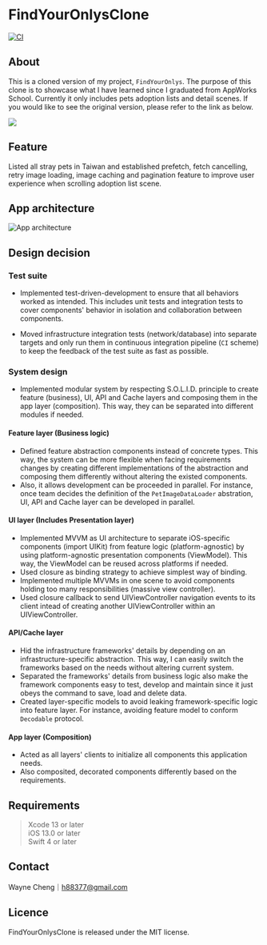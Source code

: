 # FindYourOnlysClone
[![CI](https://github.com/h88377/FindYourOnlysClone/actions/workflows/CI.yml/badge.svg)](https://github.com/h88377/FindYourOnlysClone/actions/workflows/CI.yml)
## About
This is a cloned version of my project, `FindYourOnlys`. The purpose of this clone is to showcase what I have learned since I graduated from AppWorks School. Currently it only includes pets adoption lists and detail scenes. If you would like to see the original version, please refer to the link as below.
<p align="left">
    <a href="https://apps.apple.com/tw/app/findyouronlys/id1619734464">
    <img src="https://developer.apple.com/assets/elements/badges/download-on-the-app-store.svg"></a>
</p>

## Feature
Listed all stray pets in Taiwan and established prefetch, fetch cancelling, retry image loading, image caching and pagination feature to improve user experience when scrolling adoption list scene.

## App architecture
![App architecture](https://user-images.githubusercontent.com/66559497/236631384-9b1f71c9-31aa-4a5e-b927-43e234647cb7.png)


## Design decision
### Test suite
* Implemented test-driven-development to ensure that all behaviors worked as intended. This includes unit tests and integration tests to cover components' behavior in isolation and collaboration between components.

* Moved infrastructure integration tests (network/database) into separate targets and only run them in continuous integration pipeline (`CI` scheme) to keep the feedback of the test suite as fast as possible.
 
### System design
* Implemented modular system by respecting S.O.L.I.D. principle to create feature (business), UI, API and Cache layers and composing them in the app layer (composition). This way, they can be separated into different modules if needed.

#### Feature layer (Business logic)
* Defined feature abstraction components instead of concrete types. This way, the system can be more flexible when facing requirements changes by creating different implementations of the abstraction and composing them differently without altering the existed components.  
* Also, it allows development can be proceeded in parallel. For instance, once team decides the definition of the `PetImageDataLoader` abstration, UI, API and Cache layer can be developed in parallel.

#### UI layer (Includes Presentation layer)
* Implemented MVVM as UI architecture to separate iOS-specific components (import UIKit) from feature logic (platform-agnostic) by using platform-agnostic presentation components (ViewModel). This way, the ViewModel can be reused across platforms if needed.
* Used closure as binding strategy to achieve simplest way of binding. 
* Implemented multiple MVVMs in one scene to avoid components holding too many responsibilities (massive view controller).
* Used closure callback to send UIViewController navigation events to its client intead of creating another UIViewController within an UIViewController.

#### API/Cache layer
* Hid the infrastructure frameworks' details by depending on an infrastructure-specific abstraction. This way, I can easily switch the frameworks based on the needs without altering current system.
* Separated the frameworks' details from business logic also make the framework components easy to test, develop and maintain since it just obeys the command to save, load and delete data.
* Created layer-specific models to avoid leaking framework-specific logic into feature layer. For instance, avoiding feature model to conform `Decodable` protocol.

#### App layer (Composition)
* Acted as all layers' clients to initialize all components this application needs.
* Also composited, decorated components differently based on the requirements.

## Requirements
> Xcode 13 or later  
> iOS 13.0 or later  
> Swift 4 or later

## Contact
Wayne Cheng｜h88377@gmail.com   

## Licence
FindYourOnlysClone is released under the MIT license.
